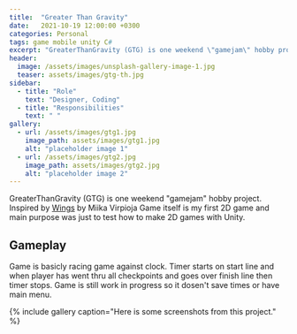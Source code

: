 ```yaml
---
title:  "Greater Than Gravity"
date:   2021-10-19 12:00:00 +0300
categories: Personal
tags: game mobile unity C#
excerpt: "GreaterThanGravity (GTG) is one weekend \"gamejam\" hobby project."
header:
  image: /assets/images/unsplash-gallery-image-1.jpg
  teaser: assets/images/gtg-th.jpg
sidebar:
  - title: "Role"
    text: "Designer, Coding"
  - title: "Responsibilities"
    text: " "
gallery:
  - url: /assets/images/gtg1.jpg
    image_path: assets/images/gtg1.jpg
    alt: "placeholder image 1"
  - url: /assets/images/gtg2.jpg
    image_path: assets/images/gtg2.jpg
    alt: "placeholder image 2"
---
```


GreaterThanGravity (GTG) is one weekend "gamejam" hobby project. Inspired by [Wings](https://en.wikipedia.org/wiki/Wings_(1996_video_game)) by Miika Virpioja
Game itself is my first 2D game and main purpose was just to test how to make 2D games with Unity.

## Gameplay ##

Game is basicly racing game against clock. Timer starts on start line and when player has went thru all checkpoints and goes over finish line then timer stops.
Game is still work in progress so it dosen't save times or have main menu.

{% include gallery caption="Here is some screenshots from this project." %}

